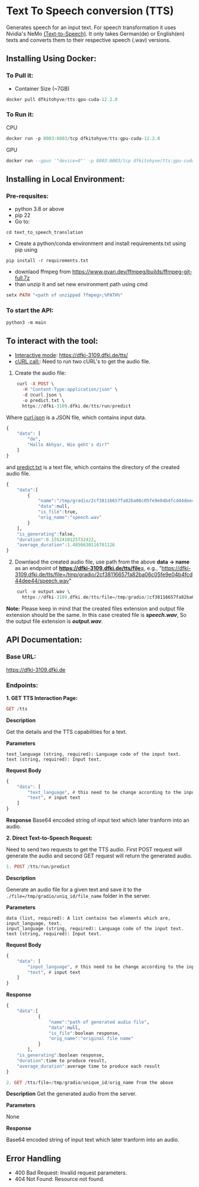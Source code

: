 # Text To Speech conversion (TTS)
Generates speech for an input text. For speech transformation it uses Nvidia's NeMo [(Text-to-Speech)](https://docs.nvidia.com/deeplearning/nemo/user-guide/docs/en/stable/tts/intro.html). It only takes German(de) or English(en) texts and converts them to their respective speech (.wav) versions.

## Installing Using Docker:
### To Pull it: 
* Container Size (~7GB)
```hs
docker pull dfkitohyve/tts:gpu-cuda-12.2.0
```
### To Run it: 

CPU
```hs
docker run -p 8003:8003/tcp dfkitohyve/tts:gpu-cuda-12.2.0
```

GPU
```hs
docker run --gpus '"device=0"' -p 8003:8003/tcp dfkitohyve/tts:gpu-cuda-12.2.0
```




## Installing in Local Environment:
### Pre-requsites:
* python 3.8 or above
* pip 22
* Go to:
```
cd text_to_speech_translation
```
* Create a python/conda environment and install requirements.txt using pip using 
```
pip install -r requirements.txt
```

* downlaod ffmpeg from https://www.gyan.dev/ffmpeg/builds/ffmpeg-git-full.7z
* than  unzip it and set new environment path using cmd
```hs
setx PATH "<path of unzipped ffmpeg>;%PATH%"
``` 

### To start the API:
```
python3 -m main
```
## To interact with the tool:
* <u>Interactive mode</u>:  https://dfki-3109.dfki.de/tts/
* <u>cURL call:</u>: 
Need to run two cURL's to get the audio file.
1. Create the audio file:
```hs
	curl -X POST \
      -H "Content-Type:application/json" \
      -d @curl.json \
      -o predict.txt \
      https://dfki-3109.dfki.de/tts/run/predict  
```
Where [curl.json](https://github.com/DFKI-NLP/tohyve-services/blob/master/text_to_speech_conversion/curl.json) is a JSON file, which contains input data.
```hs
{
    "data": [
        "de",
        "Hallo Akhyar, Wie geht's dir?"
    ]
}
```
and [predict.txt](https://github.com/DFKI-NLP/tohyve-services/blob/master/text_to_speech_conversion/predict.txt) is a text file, which contains the directory of the created audio file.
```hs
{
    "data":[
        {
            "name":"/tmp/gradio/2cf38116657fa82ba06c05fe9e04b4fcd44dee44/speech.wav",
            "data":null,
            "is_file":true,
            "orig_name":"speech.wav"
        }
    ],
    "is_generating":false,
    "duration":0.1552410125732422,
    "average_duration":1.4856630116701126
}
```
2. Downlaod the created audio file, use path from the above **data -> name** as an endpoint of **https://dfki-3109.dfki.de/tts/file=**, e.g., "https://dfki-3109.dfki.de/tts/file=/tmp/gradio/2cf38116657fa82ba06c05fe9e04b4fcd44dee44/speech.wav"
```hs
	curl -o output.wav \
      https://dfki-3109.dfki.de/tts/file=/tmp/gradio/2cf38116657fa82ba06c05fe9e04b4fcd44dee44/speech.wav 
```
**Note:** Please keep in mind that the created files extension and output file extension should be the same. In this case created file is ***speech.wav***, So the output file extension is ***output.wav***.



## API Documentation:

### Base URL:
https://dfki-3109.dfki.de

### Endpoints:
**1. GET TTS Interaction Page:**
```hs
GET /tts
```

**Description**

Get the details and the TTS capabilities for a text.

**Parameters**

```
text_language (string, required): Language code of the input text.
text (string, required): Input text.
```
**Request Body**
```hs
{ 
    "data": [
        "text_language", # this need to be change according to the input text's language code
        "text", # input text
    ]
}
```

**Response**
Base64 encoded string of input text which later tranform into an audio.


**2. Direct Text-to-Speech Request:**

Need to send two requests to get the TTS audio. First POST request will generate the audio and second GET request will return the generated audio.

```hs
1. POST /tts/run/predict
```

**Description**

Generate an audio file for a given text and save it to the `./file=/tmp/gradio/uniq_id/file_name` folder in the server.

**Parameters**

```
data (list, required): A list contains two elements which are, input_language, text. 
input_language (string, required): Language code of the input text.
text (string, required): Input text.
```
**Request Body**
```hs
{ 
    "data": [
        "input_language", # this need to be change according to the input text's language code
        "text", # input text
    ]
}
```

**Response**
```hs
{
    "data":[
            {
                "name":"path of generated audio file",
                "data":null,
                "is_file":boolean response,
                "orig_name":"original file name"
            }
        ],
    "is_generating":boolean response,
    "duration":time to produce result,
    "average_duration":average time to produce each result
}
```
```hs
2. GET /tts/file=/tmp/gradio/unique_id/orig_name from the above
```

**Description**
Get the generated audio from the server.

**Parameters**

None

**Response**

Base64 encoded string of input text which later tranform into an audio.

## Error Handling
* 400 Bad Request: Invalid request parameters.
* 404 Not Found: Resource not found.
